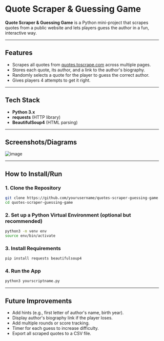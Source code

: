 # Quote Scraper & Guessing Game

**Quote Scraper & Guessing Game** is a Python mini-project that scrapes quotes from a public website and lets players guess the author in a fun, interactive way.

---

## Features
- Scrapes all quotes from [quotes.toscrape.com](http://quotes.toscrape.com) across multiple pages.
- Stores each quote, its author, and a link to the author's biography.
- Randomly selects a quote for the player to guess the correct author.
- Gives players 4 attempts to get it right.

---

## Tech Stack
- **Python 3.x**
- **requests** (HTTP library)
- **BeautifulSoup4** (HTML parsing)

---

## Screenshots/Diagrams
![image](https://github.com/user-attachments/assets/75cd88c5-88bd-41a2-9205-d04f67634987)

---
## How to Install/Run

### 1. Clone the Repository

```bash
git clone https://github.com/yourusername/quotes-scraper-guessing-game.git
cd quotes-scraper-guessing-game

```

### 2. Set up a Python Virtual Environment (optional but recommended)

```bash
python3 -m venv env
source env/bin/activate

```

### 3. Install Requirements

```bash
pip install requests beautifulsoup4

```

### 4. Run the App

```bash
python3 yourscriptname.py

```

---

## Future Improvements

- Add hints (e.g., first letter of author's name, birth year).
- Display author's biography link if the player loses.
- Add multiple rounds or score tracking.
- Timer for each guess to increase difficulty.
- Export all scraped quotes to a CSV file.
